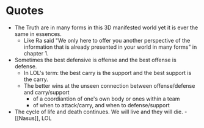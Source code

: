 # Quotes

- The Truth are in many forms in this 3D manifested world yet it is ever the same in essences.
	- Like Ra said "We only here to offer you another perspective of the information that is already presented in your world in many forms" in chapter 1.
- Sometimes the best defensive is offense and the best offense is defense.
	- In LOL's term: the best carry is the support and the best support is the carry.
	- The better wins at the unseen connection between offense/defense and carry/support
		- of a coordiantion of one's own body or ones within a team
		- of when to attack/carry, and when to defense/support
- The cycle of life and death continues. We will live and they will die. - [[Nasus]], LOL
